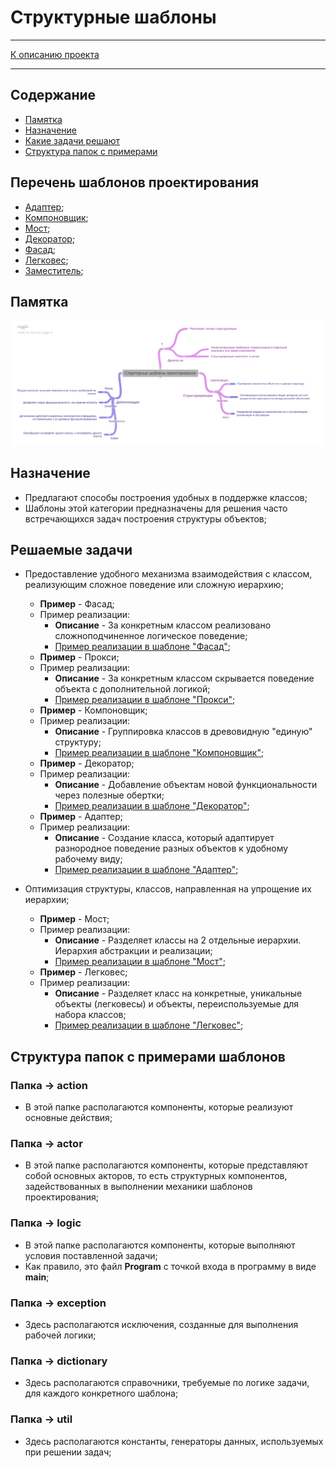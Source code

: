 # Структурные шаблоны
****
[К описанию проекта](../../../../../../../README.md)
**** 
## Содержание
* [Памятка](#памятка)
* [Назначение](#назначение)
* [Какие задачи решают](#решаемые-задачи)
* [Структура папок с примерами](#структура-папок-c-примерами-шаблонов)

## Перечень шаблонов проектирования
* [Адаптер](adapter/README.md);
* [Компоновщик](composite/README.md);
* [Мост](bridge/README.md);
* [Декоратор](decorator/README.md);
* [Фасад](facade/README.md);
* [Легковес](flyweight/README.md);
* [Заместитель](proxy/README.md);

## Памятка
![Памятка](Structure.png)

## Назначение
* Предлагают способы построения удобных в поддержке классов;
* Шаблоны этой категории предназначены для решения часто встречающихся
  задач построения структуры объектов;

## Решаемые задачи
* Предоставление удобного механизма взаимодействия с классом,
  реализующим сложное поведение или сложную иерархию;

    * **Пример** - Фасад;
    * Пример реализации:
        * **Описание** - За конкретным классом реализовано сложноподчиненное логическое 
      поведение;
        * [Пример реализации в шаблоне "Фасад"](facade/logic/FacadeWork.java);
    * **Пример** - Прокси;
    * Пример реализации:
        * **Описание** - За конкретным классом скрывается поведение объекта с 
      дополнительной логикой;
        * [Пример реализации в шаблоне "Прокси"](proxy/actor/ProxyDocument.java);
    * **Пример** - Компоновщик;
    * Пример реализации:
        * **Описание** - Группировка классов в древовидную "единую" структуру;
        * [Пример реализации в шаблоне "Компоновщик"](composite/actor/ContainerDocument.java);
    * **Пример** - Декоратор;
    * Пример реализации:
        * **Описание** - Добавление объектам новой функциональности через полезные обертки;
        * [Пример реализации в шаблоне "Декоратор"](decorator/action/Decorator.java);
    * **Пример** - Адаптер;
    * Пример реализации:
        * **Описание** - Создание класса, который адаптирует разнородное поведение 
      разных объектов к удобному рабочему виду;
        * [Пример реализации в шаблоне "Адаптер"](adapter/logic/Adapter.java);

* Оптимизация структуры, классов, направленная на упрощение их иерархии;

    * **Пример** - Мост;
    * Пример реализации:
        * **Описание** - Разделяет классы на 2 отдельные иерархии. 
      Иерархия абстракции и реализации;
        * [Пример реализации в шаблоне "Мост"](bridge);
    * **Пример** - Легковес;
    * Пример реализации:
        * **Описание** - Разделяет класс на конкретные, 
      уникальные объекты (легковесы) и объекты, переиспользуемые для набора классов;
        * [Пример реализации в шаблоне "Легковес"](flyweight);

## Структура папок c примерами шаблонов

### Папка -> action
* В этой папке располагаются компоненты, которые реализуют основные действия;

### Папка -> actor
* В этой папке располагаются компоненты, которые представляют собой основных акторов,
  то есть структурных компонентов, задействованных в выполнении механики шаблонов проектирования;

### Папка -> logic
* В этой папке располагаются компоненты, которые выполняют условия поставленной задачи;
* Как правило, это файл **Program** с точкой входа в программу в виде **main**;

### Папка -> exception
* Здесь располагаются исключения, созданные для выполнения рабочей логики;

### Папка -> dictionary
* Здесь располагаются справочники, требуемые по логике задачи, для каждого конкретного шаблона;

### Папка -> util
* Здесь располагаются константы, генераторы данных, используемых при решении задач;